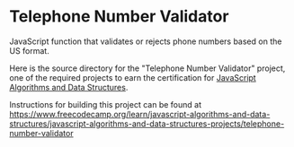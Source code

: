 # Telephone Number Validator

JavaScript function that validates or rejects phone numbers based on the US format.

Here is the source directory for the "Telephone Number Validator" project, one of the required projects to earn the certification for [JavaScript Algorithms and Data Structures](https://www.freecodecamp.org/learn/javascript-algorithms-and-data-structures/).

Instructions for building this project can be found at https://www.freecodecamp.org/learn/javascript-algorithms-and-data-structures/javascript-algorithms-and-data-structures-projects/telephone-number-validator
